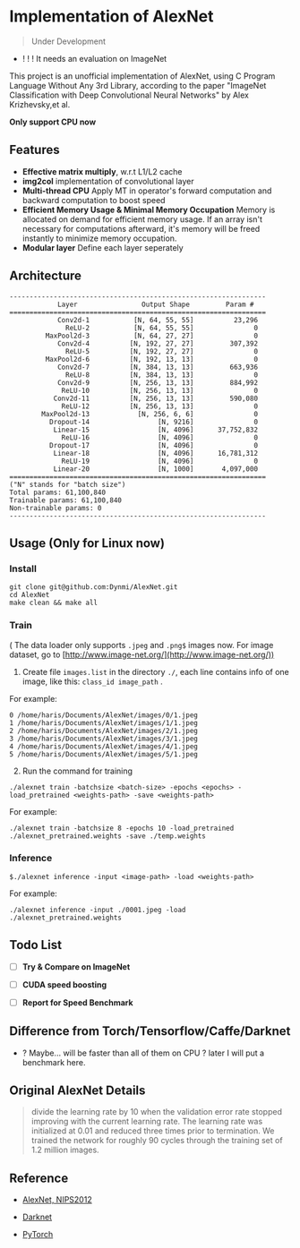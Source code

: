 # Implementation of AlexNet

> Under Development 

- ! ! ! It needs an evaluation on ImageNet

This project is an unofficial implementation of AlexNet, using C Program Language Without Any 3rd Library, according to the paper "ImageNet Classification with Deep Convolutional Neural Networks" by Alex Krizhevsky,et al.

**Only support CPU now**

## Features

- **Effective matrix multiply**, w.r.t L1/L2 cache
- **img2col** implementation of convolutional layer
- **Multi-thread CPU** Apply MT in operator's forward computation and backward computation to boost speed 
- **Efficient Memory Usage & Minimal Memory Occupation** Memory is allocated on demand for efficient memory usage. If an array isn't necessary for computations afterward, it's memory will be freed instantly to minimize memory occupation.
- **Modular layer** Define each layer seperately

## Architecture

```
----------------------------------------------------------------
            Layer                Output Shape         Param #
================================================================
            Conv2d-1           [N, 64, 55, 55]          23,296
              ReLU-2           [N, 64, 55, 55]               0
         MaxPool2d-3           [N, 64, 27, 27]               0
            Conv2d-4          [N, 192, 27, 27]         307,392
              ReLU-5          [N, 192, 27, 27]               0
         MaxPool2d-6          [N, 192, 13, 13]               0
            Conv2d-7          [N, 384, 13, 13]         663,936
              ReLU-8          [N, 384, 13, 13]               0
            Conv2d-9          [N, 256, 13, 13]         884,992
             ReLU-10          [N, 256, 13, 13]               0
           Conv2d-11          [N, 256, 13, 13]         590,080
             ReLU-12          [N, 256, 13, 13]               0
        MaxPool2d-13            [N, 256, 6, 6]               0
          Dropout-14                 [N, 9216]               0
           Linear-15                 [N, 4096]      37,752,832
             ReLU-16                 [N, 4096]               0
          Dropout-17                 [N, 4096]               0
           Linear-18                 [N, 4096]      16,781,312
             ReLU-19                 [N, 4096]               0
           Linear-20                 [N, 1000]       4,097,000
================================================================
("N" stands for "batch size")
Total params: 61,100,840
Trainable params: 61,100,840
Non-trainable params: 0
----------------------------------------------------------------
```

## Usage (Only for Linux now)

### Install
```
git clone git@github.com:Dynmi/AlexNet.git
cd AlexNet
make clean && make all
```

### Train 
( The data loader only supports ```.jpeg``` and ```.png$``` images now. For image dataset, go to [http://www.image-net.org/](http://www.image-net.org/))

1. Create file ```images.list``` in the directory ```./```, each line contains info of one image, 
like this: ```class_id image_path``` .

For example:
```
0 /home/haris/Documents/AlexNet/images/0/1.jpeg
1 /home/haris/Documents/AlexNet/images/1/1.jpeg
2 /home/haris/Documents/AlexNet/images/2/1.jpeg
3 /home/haris/Documents/AlexNet/images/3/1.jpeg
4 /home/haris/Documents/AlexNet/images/4/1.jpeg
5 /home/haris/Documents/AlexNet/images/5/1.jpeg
```

2. Run the command for training
```
./alexnet train -batchsize <batch-size> -epochs <epochs> -load_pretrained <weights-path> -save <weights-path>
```

For example:
```
./alexnet train -batchsize 8 -epochs 10 -load_pretrained ./alexnet_pretrained.weights -save ./temp.weights 
```

### Inference
```
$./alexnet inference -input <image-path> -load <weights-path>
```

For example:
```
./alexnet inference -input ./0001.jpeg -load ./alexnet_pretrained.weights
```

## Todo List

- [ ]  **Try & Compare on ImageNet**

- [ ]  **CUDA speed boosting**

- [ ]  **Report for Speed Benchmark**


## Difference from Torch/Tensorflow/Caffe/Darknet

- ? Maybe... will be faster than all of them on CPU ? later I will put a benchmark here.

## Original AlexNet Details

> divide the learning rate by 10 when the validation error rate stopped improving with the current learning rate. 
> The learning rate was initialized at 0.01 and reduced three times prior to termination. 
> We trained the network for roughly 90 cycles through the training set of 1.2 million images.

## Reference

- [AlexNet, NIPS2012](https://proceedings.neurips.cc/paper/2012/hash/c399862d3b9d6b76c8436e924a68c45b-Abstract.html)

- [Darknet](https://github.com/AlexeyAB/darknet)

- [PyTorch](https://github.com/pytorch/pytorch)
